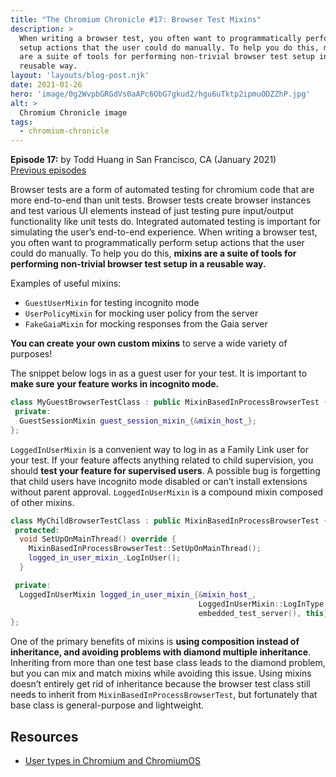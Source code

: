 ```yaml
---
title: "The Chromium Chronicle #17: Browser Test Mixins"
description: >
  When writing a browser test, you often want to programmatically perform
  setup actions that the user could do manually. To help you do this, mixins
  are a suite of tools for performing non-trivial browser test setup in a
  reusable way.
layout: 'layouts/blog-post.njk'
date: 2021-01-26
hero: 'image/0g2WvpbGRGdVs0aAPc6ObG7gkud2/hgu6uTktp2ipmuODZZhP.jpg'
alt: >
  Chromium Chronicle image
tags:
  - chromium-chronicle
---
```


**Episode 17:** by Todd Huang in San Francisco, CA (January 2021)<br>
[Previous episodes](/tags/chromium-chronicle/)

Browser tests are a form of automated testing for chromium code that are more
end-to-end than unit tests. Browser tests create browser instances and test
various UI elements instead of just testing pure input/output functionality
like unit tests do. Integrated automated testing is important for simulating
the user’s end-to-end experience. When writing a browser test, you often want
to programmatically perform setup actions that the user could do manually.
To help you do this, **mixins are a suite of tools for performing non-trivial
browser test setup in a reusable way.**

Examples of useful mixins:

* `GuestUserMixin` for testing incognito mode
* `UserPolicyMixin` for mocking user policy from the server
* `FakeGaiaMixin` for mocking responses from the Gaia server

**You can create your own custom mixins** to serve a wide variety of purposes!

The snippet below logs in as a guest user for your test. It is important to
**make sure your feature works in incognito mode.**

```cpp
class MyGuestBrowserTestClass : public MixinBasedInProcessBrowserTest {
 private:
  GuestSessionMixin guest_session_mixin_{&mixin_host_};
};
```

`LoggedInUserMixin` is a convenient way to log in as a Family Link user for
your test. If your feature affects anything related to child supervision,
you should **test your feature for supervised users**. A possible bug is
forgetting that child users have incognito mode disabled or can’t install
extensions without parent approval. `LoggedInUserMixin` is a compound mixin
composed of other mixins.

```cpp
class MyChildBrowserTestClass : public MixinBasedInProcessBrowserTest {
 protected:
  void SetUpOnMainThread() override {
    MixinBasedInProcessBrowserTest::SetUpOnMainThread();
    logged_in_user_mixin_.LogInUser();
  }

 private:
  LoggedInUserMixin logged_in_user_mixin_{&mixin_host_,
                                          LoggedInUserMixin::LogInType::kChild,
                                          embedded_test_server(), this};
};
```

One of the primary benefits of mixins is **using composition instead of
inheritance, and avoiding problems with diamond multiple inheritance**.
Inheriting from more than one test base class leads to the diamond problem,
but you can mix and match mixins while avoiding this issue. Using mixins
doesn’t entirely get rid of inheritance because the browser test class still
needs to inherit from `MixinBasedInProcessBrowserTest`, but fortunately that
base class is general-purpose and lightweight.

## Resources

* [User types in Chromium and ChromiumOS][user-types]

[user-types]: https://chromium.googlesource.com/chromium/src/+/HEAD/docs/login/user_types.md
